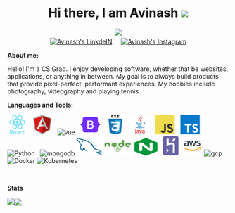 <h1 align="center"> Hi there, I am Avinash <img src="https://media.giphy.com/media/hvRJCLFzcasrR4ia7z/giphy.gif" width="25px"> </h1>

<p align="center">
  <img src="https://komarev.com/ghpvc/?username=Avinash-Murugappan&color=c587c9"/>
  <br />
  <a href="https://www.linkedin.com/in/avinash-murugappan-73b901164/"> 
  <img align="center" alt="Avinash's LinkdeIN" width="22px" src="https://cdn.jsdelivr.net/npm/simple-icons@v3/icons/linkedin.svg" />
</a>
  &nbsp;   &nbsp; 
<a href="https://www.instagram.com/avinash_arunachalam/">
  <img align="center" alt="Avinash's Instagram" width="22px" src="https://cdn.jsdelivr.net/npm/simple-icons@v3/icons/instagram.svg" />
</a>
</p>

<!-- **Avinash-Murugappan/Avinash-Murugappan** is a ✨ _special_ ✨ repository because its `README.md` (this file) appears on your GitHub profile.-->

**About me:**

Hello! I'm a CS Grad. I enjoy developing software, whether that be websites, applications, or anything in between. My goal is to always build products that provide pixel-perfect, performant experiences. My hobbies include photography, videography and playing tennis.

**Languages and Tools:**

<p align="left">
<img src="https://raw.githubusercontent.com/devicons/devicon/master/icons/react/react-original-wordmark.svg" alt="react" width="45" height="45" /> &nbsp;
<img src="https://raw.githubusercontent.com/devicons/devicon/master/icons/angularjs/angularjs-original.svg" alt="angular-js" width="45" height="45" /> &nbsp;
<img src="https://devicons.github.io/devicon/devicon.git/icons/vuejs/vuejs-original-wordmark.svg" alt="vue" width="45" height="45" /> &nbsp;
<img src="https://raw.githubusercontent.com/devicons/devicon/master/icons/bootstrap/bootstrap-plain.svg" alt="bootstrap" width="45" height="45" /> &nbsp;
<img src="https://raw.githubusercontent.com/devicons/devicon/master/icons/css3/css3-original-wordmark.svg" alt="css3" width="45" height="45"" /> &nbsp;
<img src="https://raw.githubusercontent.com/devicons/devicon/master/icons/java/java-original-wordmark.svg" alt="java" width="45" height="45" /> &nbsp;
<img src="https://raw.githubusercontent.com/devicons/devicon/master/icons/javascript/javascript-original.svg" alt="javascript" width="45" height="45" /> &nbsp;
<img src="https://raw.githubusercontent.com/devicons/devicon/master/icons/typescript/typescript-original.svg" alt="typescript" width="45" height="45" /> &nbsp;
<img src ="https://github.com/RaghavK16/RaghavK16/blob/master/images/python2.png" alt="Python" width="45" height="45"> &nbsp;                                                                                                                                                      
<img src="https://devicons.github.io/devicon/devicon.git/icons/mongodb/mongodb-original-wordmark.svg" alt="mongodb" width="50" height="50" />
<img src="https://github.com/devicons/devicon/blob/master/icons/mysql/mysql-original.svg" alt="mysql"  width="60" height="40" />
<img src="https://github.com/devicons/devicon/blob/master/icons/nodejs/nodejs-plain-wordmark.svg" alt="nodejs" width="60" height="45" />
<img src="https://raw.githubusercontent.com/devicons/devicon/master/icons/nginx/nginx-original.svg" alt="nginx"  width="60" height="40" />
<img src="https://raw.githubusercontent.com/devicons/devicon/master/icons/heroku/heroku-plain.svg" alt="heroku" width="45" height="45" />
<img src="https://raw.githubusercontent.com/github/explore/80688e429a7d4ef2fca1e82350fe8e3517d3494d/topics/aws/aws.png" alt="aws" width="45" height="45" />
<img src="https://www.vectorlogo.zone/logos/google_cloud/google_cloud-icon.svg" alt="gcp" width="45" height="45" />
<img src="https://devicons.github.io/devicon/devicon.git/icons/docker/docker-original-wordmark.svg" alt="Docker" width="45" height="45" />
<img src="https://www.vectorlogo.zone/logos/kubernetes/kubernetes-icon.svg" alt="Kubernetes" width="45" height="45" />
                                                                                                                   
</p>

<br />

**Stats**

<img align="left" src="https://github-readme-stats.vercel.app/api/top-langs/?username=Avinash-Murugappan&theme=cobalt" />
<img align="center" src="https://github-readme-stats.vercel.app/api?username=Avinash-Murugappan&show_icons=true&hide=contribs,issues&theme=cobalt" />

